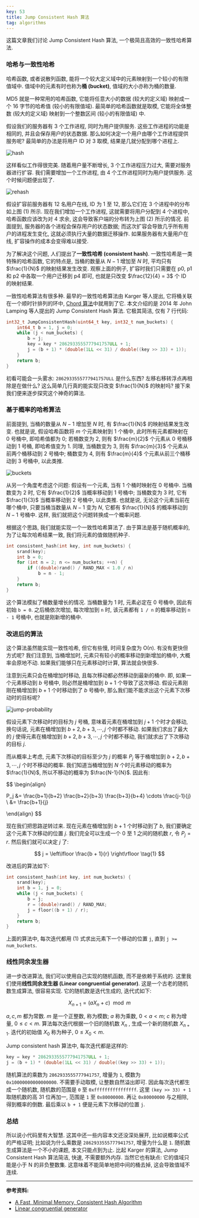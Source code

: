 ```yaml
---
key: 53
title: Jump Consistent Hash 算法
tag: algorithms
---
```


这篇文章我们讨论 Jump Consistent Hash 算法, 一个极简且高效的一致性哈希算法.

### 哈希与一致性哈希

哈希函数, 或者说散列函数, 能将一个较大定义域中的元素映射到一个较小的有限值域中. 值域中的元素有时也称为**桶 (bucket)**, 值域的大小亦称为桶的数量.

MD5 就是一种常用的哈希函数, 它能将任意大小的数据 (较大的定义域) 映射成一个 16 字节的哈希值 (较小的有限值域). 最简单的哈希函数就是取模, 它能将全体整数 (较大的定义域) 映射到一个整数区间 (较小的有限值域) 中.

假设我们的服务器有 3 个工作进程, 同时为用户提供服务. 这些工作进程的功能是相同的, 并且会保存用户的状态数据. 那么如何决定一个用户由哪个工作进程提供服务呢? 最简单的办法是将用户 ID 对 3 取模, 结果是几就分配到哪个进程上.

![hash](/assets/images/jump-consistent-hash_1.svg)

这样看似工作得很完美. 随着用户量不断增长, 3 个工作进程压力过大, 需要对服务器进行扩容. 我们需要增加一个工作进程, 由 4 个工作进程同时为用户提供服务. 这个时候问题便出现了.

![rehash](/assets/images/jump-consistent-hash_2.svg)

假设扩容前服务器有 12 名用户在线, ID 为 1 至 12, 那么它们在 3 个进程中的分布如上图 (1) 所示. 现在我们增加一个工作进程, 这就需要将用户分配到 4 个进程中, 哈希函数应该改为对 4 求余, 这会导致客户端的分布转为上图 (2) 所示的情况. 前面提到, 服务器的各个进程会保存用户的状态数据; 而这次扩容会导致几乎所有用户的进程发生变化, 这就必须执行大量的数据迁移操作. 如果服务器有大量用户在线, 扩容操作的成本会变得难以接受.

为了解决这个问题, 人们提出了**一致性哈希 (consistent hash)**. 一致性哈希是一类特殊的哈希函数, 它的特点是, 当桶的数量从 $N-1$ 增加至 $N$ 时, 平均只有 $\frac{1}{N}$ 的映射结果发生改变. 观察上面的例子, 扩容时我们只需要在 p0, p1 和 p2 中各取一个用户迁移到 p4 即可, 也就是只改变 $\frac{12}{4} = 3$ 个 ID 的映射结果.

一致性哈希算法有很多种. 最早的一致性哈希算法由 Karger 等人提出, 它将桶关联在一个顺时针排列的环中, [Chord 算法](/2020/03/06/dht-and-p2p.html#3-chord-%E7%AE%97%E6%B3%95)中就用到了它. 本文介绍的是 2014 年 John Lamping 等人提出的 Jump Consistent Hash 算法. 它极其简洁, 仅有 7 行代码:

```c++
int32_t JumpConsistentHash(uint64_t key, int32_t num_buckets) {
    int64_t b = ­1, j = 0;
    while (j < num_buckets) {
        b = j;
        key = key * 2862933555777941757ULL + 1;
        j = (b + 1) * (double(1LL << 31) / double((key >> 33) + 1));
    }
    return b;
}
```

初看可能会一头雾水: `2862933555777941757ULL` 是什么东西? 左移右移转浮点再相除是在做什么? 这么简单几行真的能实现只改变 $\frac{1}{N}$ 的映射吗? 接下来我们便来逐步探究这个神奇的算法.

### 基于概率的哈希算法

前面提到, 当桶的数量从 $N-1$ 增加至 $N$ 时, 有 $\frac{1}{N}$ 的映射结果发生改变. 也就是说, 假设哈希函数将 $m$ 个元素映射到 1 个桶中, 此时所有元素都映射在 0 号桶中, 即哈希值都为 0; 若桶数变为 2, 则有 $\frac{m}{2}$ 个元素从 0 号桶移动到 1 号桶, 即哈希值变为 1. 同理, 当桶数变为 3, 则有 $\frac{m}{3}$ 个元素从前两个桶移动到 2 号桶中; 桶数变为 4, 则有 $\frac{m}{4}$ 个元素从前三个桶移动到 3 号桶中, 以此类推.

![buckets](/assets/images/jump-consistent-hash_3.svg)

从另一个角度考虑这个问题: 假设有一个元素, 当有 1 个桶时映射在 0 号桶中. 当桶数变为 2 时, 它有 $\frac{1}{2}$ 当概率移动到 1 号桶中; 当桶数变为 3 时, 它有 $\frac{1}{3}$ 当概率移动到 2 号桶中, 以此类推. 也就是说, 无论这个元素当前在哪个桶中, 只要当桶当数量从 $N-1$ 变为 $N$, 它都有 $\frac{1}{N}$ 的概率移动到 $N-1$ 号桶中. 这样, 我们就把这个问题转换成一个概率问题.

根据这个思路, 我们就能实现一个一致性哈希算法了. 由于算法是基于随机概率的, 为了让每次哈希结果一致, 我们将元素的值做随机种子.

```c++
int consistent_hash(int key, int num_buckets) {
    srand(key);
    int b = 0;
    for (int n = 2; n <= num_buckets; ++n) {
        if ((double)rand() / RAND_MAX < 1.0 / n)
            b = n - 1;
    }
    return b;
}
```

这个算法模拟了桶数量增长的情况. 当桶数量为 1 时, 元素必定在 0 号桶中, 因此有初始 `b = 0`. 之后桶依次增加, 每次增加到 `n` 时, 该元素都有 `1 / n` 的概率移动到 `n - 1` 号桶中, 也就是刚新增的桶中.

### 改进后的算法

这个算法虽然能实现一致性哈希, 但它有些慢, 时间复杂度为 $\mathrm{O}(n)$. 有没有更快但方式呢? 我们注意到, 当桶增加时, 元素只有较小的概率移动到新增加的桶中, 大概率会原地不动. 如果我们能够只在元素移动时计算, 算法就会快很多.

注意到元素只会在桶增加时移动, 且每次移动都必然移动到最新的桶中. 即, 如果一个元素移动到 $b$ 号桶中, 则必然是桶增加到 $b+1$ 个导致了这次移动. 假设元素刚刚在桶增加到 $b + 1$ 个时移动到了 $b$ 号桶中, 那么我们能不能求出这个元素下次移动时的目标呢?

![jump-probability](/assets/images/jump-consistent-hash_4.svg)

假设元素下次移动时的目标为 $j$ 号桶, 意味着元素在桶增加到 $j + 1$ 个时才会移动, 换句话说, 元素在桶增加到 $b+2, b+3, \cdots, j$ 个时都不移动. 如果我们求出了最大的 $j$ 使得元素在桶增加到 $b+2, b+3, \cdots, j$ 个时都不移动, 我们就求出了下次移动的目标 $j$.

而从概率上考虑, 元素下次移动的目标至少为 $j$ 的概率 $P_j$ 等于桶增加到 $b+2, b+3, \cdots, j$ 个时不移动的概率. 我们知道当桶增加到 $N$ 个时元素移动的概率为 $\frac{1}{N}$, 所以不移动的概率为 $\frac{N-1}{N}$. 因此有:

$$
\begin{align}

P_j &= \frac{b+1}{b+2} \frac{b+2}{b+3} \frac{b+3}{b+4} \cdots \frac{j-1}{j} \\
    &= \frac{b+1}{j}

\end{align}
$$

现在我们把思路逆转过来. 现在元素在桶增加到 $b+1$ 个时移动到了 $b$, 我们要确定这个元素下次移动的位置 $j$. 我们完全可以生成一个 0 至 1 之间的随机数 $r$, 令 $P_j = r$. 然后我们就可以决定 $j$ 了:

$$
j = \left\lfloor \frac{b + 1}{r} \right\rfloor \tag{1}
$$

改进后的算法如下:

```c++
int consistent_hash(int key, int num_buckets) {
    srand(key);
    int b = ­1, j = 0;
    while (j < num_buckets) {
        b = j;
        r = (double)rand() / RAND_MAX;
        j = floor((b + 1) / r);
    }
    return b;
}
```

上面的算法中, 每次迭代都用 (1) 式求出元素下一个移动的位置 `j`, 直到 `j >= num_buckets`.

### 线性同余发生器

进一步改进算法, 我们可以使用自己实现的随机函数, 而不是依赖于系统的. 这里我们使用**线性同余发生器 (Linear congruential generator)**. 这是一个古老的随机数生成算法, 很容易实现. 它的随机数是迭代生成的, 迭代式如下:

$$
X_{n+1} = (aX_n + c) \mod m
$$

$a, c, m$ 都为常数. $m$ 是一个正整数, 称为模数; $a$ 称为乘数, $0 \lt a \lt m$; $c$ 称为增量, $0 \le c \lt m$. 算法每次迭代根据一个旧的随机数 $X_n$ , 生成一个新的随机数 $X_{n+1}$. 迭代的初始值 $X_0$ 称为种子, $0 \le X_0 \lt m$.

Jump consistent hash 算法中, 每次迭代都是这样的:

```c++
key = key * 2862933555777941757ULL + 1;
j = (b + 1) * (double(1LL << 31) / double((key >> 33) + 1));
```

随机算法的乘数为 `2862933555777941757`, 增量为 `1`, 模数为 `0x10000000000000000`. 不需要手动取模, 让整数自然溢出即可. 因此每次迭代都生成一个随机数, 随机数的范围是 `0` 至 `0xffffffffffffffff`. 这里 `(key >> 33) + 1` 取随机数的高 31 位再加一, 范围是 `1` 至 `0x80000000`. 再让 `0x80000000` 与之相除, 得到概率的倒数. 最后乘以 `b + 1` 便是元素下次移动的位置 `j`.

### 总结

所以说小代码里有大智慧. 这其中还一些内容本文还没深处展开, 比如说概率公式的严格证明; 比如说为什么乘数是 `2862933555777941757`, 增量为什么是 `1`. 随机数生成算法是一个不小的课题, 本文只能点到为止. 比起 Karger 的算法, Jump Consistent Hash 算法简洁, 快速, 不需要额外内存. 当然它也有缺点: 它的值域只能是小于 N 的非负整数集. 这意味着不能简单地把中间的桶去掉, 这会导致值域不连续.

***

**参考资料:**
- [A Fast, Minimal Memory, Consistent Hash Algorithm](https://arxiv.org/abs/1406.2294)
- [Linear congruential generator](https://en.wikipedia.org/wiki/Linear_congruential_generator)
